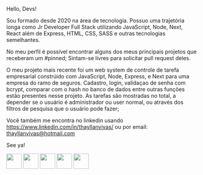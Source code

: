 Hello, Devs!

Sou formado desde 2020 na área de tecnologia. 
Possuo uma trajetória longa como Jr Developer Full Stack utilizando JavaScript, Node, Next, React além de Express, HTML, CSS, SASS e outras tecnologias semelhantes.

No meu perfil é possível encontrar alguns dos meus principais projetos que receberam um #pinned; Sintam-se livres para solicitar pull request deles.

O meu projeto mais recente foi um web system de controle de tarefa empresarial constrúido com JavaScript, Node, Express, e Next para uma empresa do ramo de seguros.
Cadastro, login, validaçao de senha com bcrypt, comparar com o hash no banco de dados entre outras funções estão presentes nesse projeto.
As tarefas são mostradas no total, a depender se o usuário é administrador ou user normal, ou através dos filtros de pesquisa que o usuário pode fazer;

Você também me encontra no linkedin usando https://www.linkedin.com/in/thayllanvivas/
ou por email: thayllanvivas@hotmail.com

See ya!

<img src="https://cdn.jsdelivr.net/gh/devicons/devicon/icons/nodejs/nodejs-original.svg" height='40' width='40'/>  <img src="https://cdn.jsdelivr.net/gh/devicons/devicon/icons/javascript/javascript-original.svg" height='40' width='40'/> <img src="https://cdn.jsdelivr.net/gh/devicons/devicon/icons/express/express-original.svg" height='40' width='40' />  <img src="https://cdn.jsdelivr.net/gh/devicons/devicon/icons/nextjs/nextjs-original.svg" height='40' width='40' />  <img src="https://cdn.jsdelivr.net/gh/devicons/devicon/icons/react/react-original.svg" height='40' width='40' />

